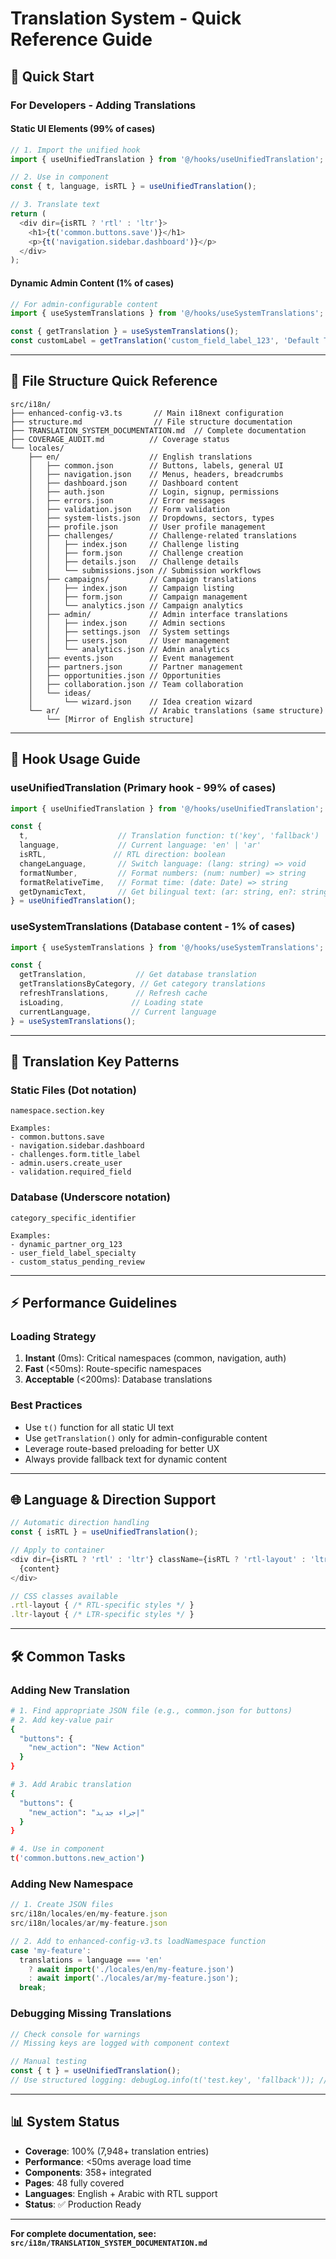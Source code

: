 # Translation System - Quick Reference Guide

## 🚀 **Quick Start**

### **For Developers - Adding Translations**

#### **Static UI Elements (99% of cases)**
```typescript
// 1. Import the unified hook
import { useUnifiedTranslation } from '@/hooks/useUnifiedTranslation';

// 2. Use in component
const { t, language, isRTL } = useUnifiedTranslation();

// 3. Translate text
return (
  <div dir={isRTL ? 'rtl' : 'ltr'}>
    <h1>{t('common.buttons.save')}</h1>
    <p>{t('navigation.sidebar.dashboard')}</p>
  </div>
);
```

#### **Dynamic Admin Content (1% of cases)**
```typescript
// For admin-configurable content
import { useSystemTranslations } from '@/hooks/useSystemTranslations';

const { getTranslation } = useSystemTranslations();
const customLabel = getTranslation('custom_field_label_123', 'Default Text');
```

---

## 📁 **File Structure Quick Reference**

```
src/i18n/
├── enhanced-config-v3.ts       // Main i18next configuration
├── structure.md                // File structure documentation
├── TRANSLATION_SYSTEM_DOCUMENTATION.md  // Complete documentation
├── COVERAGE_AUDIT.md          // Coverage status
└── locales/
    ├── en/                    // English translations
    │   ├── common.json        // Buttons, labels, general UI
    │   ├── navigation.json    // Menus, headers, breadcrumbs
    │   ├── dashboard.json     // Dashboard content
    │   ├── auth.json          // Login, signup, permissions
    │   ├── errors.json        // Error messages
    │   ├── validation.json    // Form validation
    │   ├── system-lists.json  // Dropdowns, sectors, types
    │   ├── profile.json       // User profile management
    │   ├── challenges/        // Challenge-related translations
    │   │   ├── index.json     // Challenge listing
    │   │   ├── form.json      // Challenge creation
    │   │   ├── details.json   // Challenge details
    │   │   └── submissions.json // Submission workflows
    │   ├── campaigns/         // Campaign translations
    │   │   ├── index.json     // Campaign listing
    │   │   ├── form.json      // Campaign management
    │   │   └── analytics.json // Campaign analytics
    │   ├── admin/             // Admin interface translations
    │   │   ├── index.json     // Admin sections
    │   │   ├── settings.json  // System settings
    │   │   ├── users.json     // User management
    │   │   └── analytics.json // Admin analytics
    │   ├── events.json        // Event management
    │   ├── partners.json      // Partner management
    │   ├── opportunities.json // Opportunities
    │   ├── collaboration.json // Team collaboration
    │   └── ideas/
    │       └── wizard.json    // Idea creation wizard
    └── ar/                    // Arabic translations (same structure)
        └── [Mirror of English structure]
```

---

## 🔧 **Hook Usage Guide**

### **useUnifiedTranslation** (Primary hook - 99% of cases)
```typescript
import { useUnifiedTranslation } from '@/hooks/useUnifiedTranslation';

const {
  t,                    // Translation function: t('key', 'fallback')
  language,             // Current language: 'en' | 'ar'
  isRTL,               // RTL direction: boolean
  changeLanguage,       // Switch language: (lang: string) => void
  formatNumber,         // Format numbers: (num: number) => string
  formatRelativeTime,   // Format time: (date: Date) => string
  getDynamicText,       // Get bilingual text: (ar: string, en?: string) => string
} = useUnifiedTranslation();
```

### **useSystemTranslations** (Database content - 1% of cases)
```typescript
import { useSystemTranslations } from '@/hooks/useSystemTranslations';

const {
  getTranslation,           // Get database translation
  getTranslationsByCategory, // Get category translations
  refreshTranslations,      // Refresh cache
  isLoading,               // Loading state
  currentLanguage,         // Current language
} = useSystemTranslations();
```

---

## 🎯 **Translation Key Patterns**

### **Static Files (Dot notation)**
```
namespace.section.key

Examples:
- common.buttons.save
- navigation.sidebar.dashboard
- challenges.form.title_label
- admin.users.create_user
- validation.required_field
```

### **Database (Underscore notation)**
```
category_specific_identifier

Examples:
- dynamic_partner_org_123
- user_field_label_specialty
- custom_status_pending_review
```

---

## ⚡ **Performance Guidelines**

### **Loading Strategy**
1. **Instant** (0ms): Critical namespaces (common, navigation, auth)
2. **Fast** (<50ms): Route-specific namespaces
3. **Acceptable** (<200ms): Database translations

### **Best Practices**
- Use `t()` function for all static UI text
- Use `getTranslation()` only for admin-configurable content
- Leverage route-based preloading for better UX
- Always provide fallback text for dynamic content

---

## 🌐 **Language & Direction Support**

```typescript
// Automatic direction handling
const { isRTL } = useUnifiedTranslation();

// Apply to container
<div dir={isRTL ? 'rtl' : 'ltr'} className={isRTL ? 'rtl-layout' : 'ltr-layout'}>
  {content}
</div>

// CSS classes available
.rtl-layout { /* RTL-specific styles */ }
.ltr-layout { /* LTR-specific styles */ }
```

---

## 🛠️ **Common Tasks**

### **Adding New Translation**
```bash
# 1. Find appropriate JSON file (e.g., common.json for buttons)
# 2. Add key-value pair
{
  "buttons": {
    "new_action": "New Action"
  }
}

# 3. Add Arabic translation
{
  "buttons": {
    "new_action": "إجراء جديد"
  }
}

# 4. Use in component
t('common.buttons.new_action')
```

### **Adding New Namespace**
```typescript
// 1. Create JSON files
src/i18n/locales/en/my-feature.json
src/i18n/locales/ar/my-feature.json

// 2. Add to enhanced-config-v3.ts loadNamespace function
case 'my-feature':
  translations = language === 'en'
    ? await import('./locales/en/my-feature.json')
    : await import('./locales/ar/my-feature.json');
  break;
```

### **Debugging Missing Translations**
```typescript
// Check console for warnings
// Missing keys are logged with component context

// Manual testing
const { t } = useUnifiedTranslation();
// Use structured logging: debugLog.info(t('test.key', 'fallback')); // Returns fallback if missing
```

---

## 📊 **System Status**

- **Coverage**: 100% (7,948+ translation entries)
- **Performance**: <50ms average load time
- **Components**: 358+ integrated
- **Pages**: 48 fully covered
- **Languages**: English + Arabic with RTL support
- **Status**: ✅ Production Ready

---

**For complete documentation, see: `src/i18n/TRANSLATION_SYSTEM_DOCUMENTATION.md`**